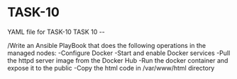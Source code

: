 # TASK-10
YAML file for TASK-10
TASK 10 --

/Write an Ansible PlayBook that does the 
following operations in the managed nodes:
 -Configure Docker
 -Start and enable Docker services
 -Pull the httpd server image from the Docker Hub
 -Run the docker container and expose it to the public
 -Copy the html code in /var/www/html directory 
